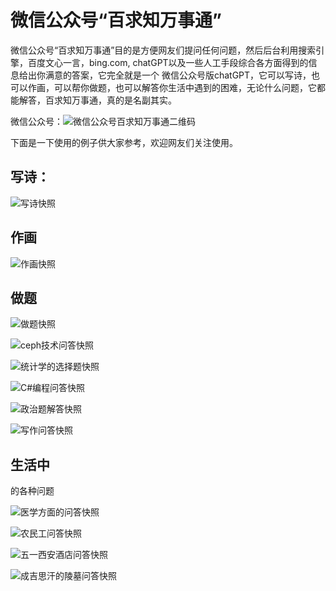 # 微信公众号“百求知万事通”

微信公众号“百求知万事通”目的是方便网友们提问任何问题，然后后台利用搜索引擎，百度文心一言，bing.com, chatGPT以及一些人工手段综合各方面得到的信息给出你满意的答案，它完全就是一个
微信公众号版chatGPT，它可以写诗，也可以作画，可以帮你做题，也可以解答你生活中遇到的困难，无论什么问题，它都能解答，百求知万事通，真的是名副其实。

微信公众号：![微信公众号百求知万事通二维码](https://user-images.githubusercontent.com/1381010/236994354-e408e7db-a967-40c6-8c62-e2586701fd38.jpg)

下面是一下使用的例子供大家参考，欢迎网友们关注使用。


## 写诗：
![写诗快照](https://user-images.githubusercontent.com/1381010/236996463-8ce98866-54a8-4ae3-8831-531931a60ee1.jpg)

## 作画

![作画快照](https://user-images.githubusercontent.com/1381010/236996699-fe3d9324-8da0-4293-ad00-c0fe7e2f731a.jpg)

## 做题

![做题快照](https://user-images.githubusercontent.com/1381010/236996930-5fa5117b-a19a-4bb1-8269-4a9116fab37a.jpg)

![ceph技术问答快照](https://user-images.githubusercontent.com/1381010/236997962-4ebeb3aa-1ea5-4018-ac42-7ac9a3af1d06.jpg)

![统计学的选择题快照](https://user-images.githubusercontent.com/1381010/236998169-86e2d804-6187-41f3-85e1-ceb6fad23744.jpg)

![C#编程问答快照](https://user-images.githubusercontent.com/1381010/236998341-6321eebd-7373-4c66-9143-5ed8cd9d3000.jpg)

![政治题解答快照](https://user-images.githubusercontent.com/1381010/236998531-a912d6a3-1f98-4f6a-b49e-857654c4f187.jpg)

![写作问答快照](https://user-images.githubusercontent.com/1381010/236998682-c9bab43e-d750-4827-adfc-d247dc9c0af7.jpg)

## 生活中
的各种问题

![医学方面的问答快照](https://user-images.githubusercontent.com/1381010/236997136-cc50ab8b-1086-4a1b-b316-f9d999775c31.jpg)

![农民工问答快照](https://user-images.githubusercontent.com/1381010/236997514-6207ae47-9dfd-4d43-8a0a-cb7f8fb51855.jpg)

![五一西安酒店问答快照](https://user-images.githubusercontent.com/1381010/236997793-0f23dbf8-d464-42b8-aac7-01312f9bd24c.jpg)

![成吉思汗的陵墓问答快照](https://user-images.githubusercontent.com/1381010/236998857-515a9604-c433-4121-84ec-d7264b1abbfb.jpg)
